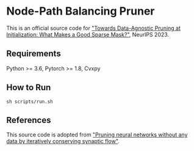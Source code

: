# Node-Path Balancing Pruner


This is an official source code for ["Towards Data-Agnostic Pruning at Initialization: What Makes a Good Sparse Mask?"](), NeurIPS 2023. 

## Requirements

Python >= 3.6, Pytorch >= 1.8, Cvxpy

## How to Run

```
sh scripts/run.sh
```


## References
This source code is adopted from 
["Pruning neural networks without any data by iteratively conserving synaptic flow"](https://arxiv.org/abs/2006.05467).
